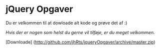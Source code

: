 jQuery Opgaver
==============

Du er velkommen til at dowloade alt kode og prøve det af :)

_Hvis der er nogen som helst du gerne vil tilføje, er du meget velkommen._

[Downloade] (http://github.com/jhRts/jqueryOpgaver/archive/master.zip)

